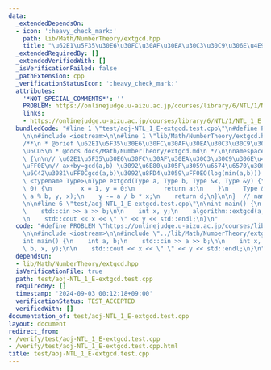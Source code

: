```yaml
---
data:
  _extendedDependsOn:
  - icon: ':heavy_check_mark:'
    path: lib/Math/NumberTheory/extgcd.hpp
    title: "\u62E1\u5F35\u30E6\u30FC\u30AF\u30EA\u30C3\u30C9\u306E\u4E92\u9664\u6CD5"
  _extendedRequiredBy: []
  _extendedVerifiedWith: []
  _isVerificationFailed: false
  _pathExtension: cpp
  _verificationStatusIcon: ':heavy_check_mark:'
  attributes:
    '*NOT_SPECIAL_COMMENTS*': ''
    PROBLEM: https://onlinejudge.u-aizu.ac.jp/courses/library/6/NTL/1/NTL_1_E
    links:
    - https://onlinejudge.u-aizu.ac.jp/courses/library/6/NTL/1/NTL_1_E
  bundledCode: "#line 1 \"test/aoj-NTL_1_E-extgcd.test.cpp\"\n#define PROBLEM \"https://onlinejudge.u-aizu.ac.jp/courses/library/6/NTL/1/NTL_1_E\"\
    \n\n#include <iostream>\n\n#line 1 \"lib/Math/NumberTheory/extgcd.hpp\"\n\n\n\n\
    /**\n * @brief \u62E1\u5F35\u30E6\u30FC\u30AF\u30EA\u30C3\u30C9\u306E\u4E92\u9664\
    \u6CD5\n * @docs docs/Math/NumberTheory/extgcd.md\n */\n\nnamespace algorithm\
    \ {\n\n// \u62E1\u5F35\u30E6\u30FC\u30AF\u30EA\u30C3\u30C9\u306E\u4E92\u9664\u6CD5\
    \uFF0E\n// ax+by=gcd(a,b) \u3092\u6E80\u305F\u3059\u6574\u6570\u306E\u7D44(x,y)\u3092\
    \u6C42\u3081\uFF0Cgcd(a,b)\u3092\u8FD4\u3059\uFF0EO(log(min(a,b))).\ntemplate\
    \ <typename Type>\nType extgcd(Type a, Type b, Type &x, Type &y) {\n    if(b ==\
    \ 0) {\n        x = 1, y = 0;\n        return a;\n    }\n    Type &&d = extgcd(b,\
    \ a % b, y, x);\n    y -= a / b * x;\n    return d;\n}\n\n}  // namespace algorithm\n\
    \n\n#line 6 \"test/aoj-NTL_1_E-extgcd.test.cpp\"\n\nint main() {\n    int a, b;\n\
    \    std::cin >> a >> b;\n\n    int x, y;\n    algorithm::extgcd(a, b, x, y);\n\
    \n    std::cout << x << \" \" << y << std::endl;\n}\n"
  code: "#define PROBLEM \"https://onlinejudge.u-aizu.ac.jp/courses/library/6/NTL/1/NTL_1_E\"\
    \n\n#include <iostream>\n\n#include \"../lib/Math/NumberTheory/extgcd.hpp\"\n\n\
    int main() {\n    int a, b;\n    std::cin >> a >> b;\n\n    int x, y;\n    algorithm::extgcd(a,\
    \ b, x, y);\n\n    std::cout << x << \" \" << y << std::endl;\n}\n"
  dependsOn:
  - lib/Math/NumberTheory/extgcd.hpp
  isVerificationFile: true
  path: test/aoj-NTL_1_E-extgcd.test.cpp
  requiredBy: []
  timestamp: '2024-09-03 00:12:18+09:00'
  verificationStatus: TEST_ACCEPTED
  verifiedWith: []
documentation_of: test/aoj-NTL_1_E-extgcd.test.cpp
layout: document
redirect_from:
- /verify/test/aoj-NTL_1_E-extgcd.test.cpp
- /verify/test/aoj-NTL_1_E-extgcd.test.cpp.html
title: test/aoj-NTL_1_E-extgcd.test.cpp
---
```

